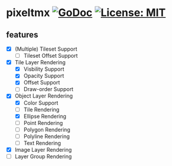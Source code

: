# pixeltmx [![GoDoc](https://godoc.org/github.com/elliotmr/tmx/pixeltmx?status.svg)](https://godoc.org/github.com/elliotmr/tmx/pixeltmx) [![License: MIT](https://img.shields.io/badge/License-MIT-yellow.svg)](https://opensource.org/licenses/MIT)

## features
- [x] \(Multiple) Tileset Support
  - [ ] Tileset Offset Support
- [x] Tile Layer Rendering
  - [x] Visbility Support
  - [x] Opacity Support
  - [x] Offset Support
  - [ ] Draw-order Support
- [x] Object Layer Rendering
  - [x] Color Support
  - [ ] Tile Rendering
  - [x] Ellipse Rendering
  - [ ] Point Rendering
  - [ ] Polygon Rendering
  - [ ] Polyline Rendering
  - [ ] Text Rendering
- [x] Image Layer Rendering
- [ ] Layer Group Rendering